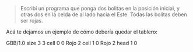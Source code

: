 > Escribí un programa que ponga dos bolitas en la posición inicial, y otras dos en la celda de al lado hacia el Este. Todas las bolitas deben ser rojas.

Acá te dejamos un ejemplo de cómo debería quedar el tablero:

<gs-board>
GBB/1.0
size 3 3
cell 0 0 Rojo 2
cell 1 0 Rojo 2
head 1 0
</gs-board>
